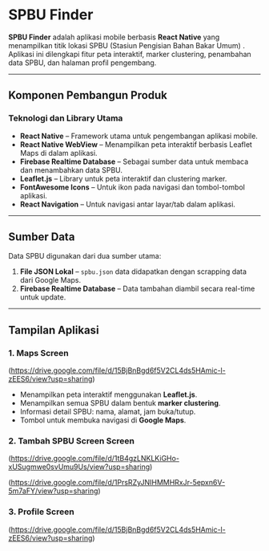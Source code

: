 # **SPBU Finder**

**SPBU Finder** adalah aplikasi mobile berbasis **React Native** yang menampilkan titik lokasi SPBU (Stasiun Pengisian Bahan Bakar Umum) . Aplikasi ini dilengkapi fitur peta interaktif, marker clustering, penambahan data SPBU, dan halaman profil pengembang.

---

## **Komponen Pembangun Produk**

### **Teknologi dan Library Utama**
- **React Native** – Framework utama untuk pengembangan aplikasi mobile.
- **React Native WebView** – Menampilkan peta interaktif berbasis Leaflet Maps di dalam aplikasi.
- **Firebase Realtime Database** – Sebagai sumber data untuk membaca dan menambahkan data SPBU.
- **Leaflet.js** – Library untuk peta interaktif dan clustering marker.
- **FontAwesome Icons** – Untuk ikon pada navigasi dan tombol-tombol aplikasi.
- **React Navigation** – Untuk navigasi antar layar/tab dalam aplikasi.

---

## **Sumber Data**
Data SPBU digunakan dari dua sumber utama:
1. **File JSON Lokal** – `spbu.json` data didapatkan dengan scrapping data dari Google Maps.
2. **Firebase Realtime Database** – Data tambahan diambil secara real-time untuk update.

---

## **Tampilan Aplikasi**

### **1. Maps Screen**

(https://drive.google.com/file/d/15BjBnBgd6f5V2CL4ds5HAmic-l-zEES6/view?usp=sharing)

  - Menampilkan peta interaktif menggunakan **Leaflet.js**.
  - Menampilkan semua SPBU dalam bentuk **marker clustering**.
  - Informasi detail SPBU: nama, alamat, jam buka/tutup.
  - Tombol untuk membuka navigasi di **Google Maps**.

### **2. Tambah SPBU Screen Screen**

(https://drive.google.com/file/d/1tB4gzLNKLKiGHo-xUSugmwe0svUmu9Us/view?usp=sharing)

(https://drive.google.com/file/d/1PrsRZyJNIHMMHRxJr-5epxn6V-5m7aFY/view?usp=sharing)

### **3. Profile Screen**

(https://drive.google.com/file/d/15BjBnBgd6f5V2CL4ds5HAmic-l-zEES6/view?usp=sharing)
